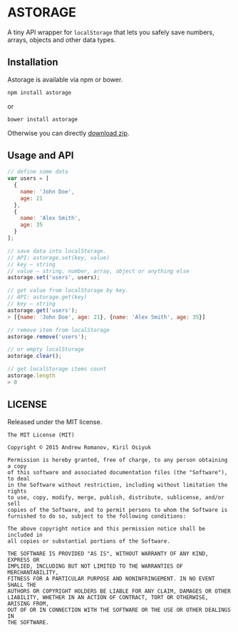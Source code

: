# ASTORAGE
A tiny API wrapper for `localStorage` that lets you safely save numbers, arrays, objects and other data types.

## Installation
Astorage is available via npm or bower.

```bash
npm install astorage
```

or

```bash
bower install astorage
```

Otherwise you can directly [download zip](https://github.com/andrew--r/astorage/archive/master.zip).

## Usage and API
```javascript
// define some data
var users = [
  {
    name: 'John Doe',
    age: 21
  },
  {
    name: 'Alex Smith',
    age: 35
  }
];

// save data into localStorage.
// API: astorage.set(key, value)
// key — string
// value — string, number, array, object or anything else
astorage.set('users', users); 

// get value from localStorage by key.
// API: astorage.get(key)
// key — string
astorage.get('users');
> [{name: 'John Doe', age: 21}, {name: 'Alex Smith', age: 35}]

// remove item from localStorage
astorage.remove('users');

// or empty localStorage
astorage.clear();

// get localStorage items count
astorage.length
> 0
```

## LICENSE
Released under the MIT license.

```
The MIT License (MIT)

Copyright © 2015 Andrew Romanov, Kiril Osiyuk

Permission is hereby granted, free of charge, to any person obtaining a copy
of this software and associated documentation files (the "Software"), to deal
in the Software without restriction, including without limitation the rights
to use, copy, modify, merge, publish, distribute, sublicense, and/or sell
copies of the Software, and to permit persons to whom the Software is
furnished to do so, subject to the following conditions:

The above copyright notice and this permission notice shall be included in
all copies or substantial portions of the Software.

THE SOFTWARE IS PROVIDED "AS IS", WITHOUT WARRANTY OF ANY KIND, EXPRESS OR
IMPLIED, INCLUDING BUT NOT LIMITED TO THE WARRANTIES OF MERCHANTABILITY,
FITNESS FOR A PARTICULAR PURPOSE AND NONINFRINGEMENT. IN NO EVENT SHALL THE
AUTHORS OR COPYRIGHT HOLDERS BE LIABLE FOR ANY CLAIM, DAMAGES OR OTHER
LIABILITY, WHETHER IN AN ACTION OF CONTRACT, TORT OR OTHERWISE, ARISING FROM,
OUT OF OR IN CONNECTION WITH THE SOFTWARE OR THE USE OR OTHER DEALINGS IN
THE SOFTWARE.
```